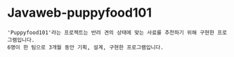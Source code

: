 # Javaweb-puppyfood101
    'Puppyfood101'라는 프로젝트는 반려 견의 상태에 맞는 사료를 추천하기 위해 구현한 프로그램입니다.
    6명이 한 팀으로 3개월 동안 기획, 설계, 구현한 프로그램입니다.
    
    
